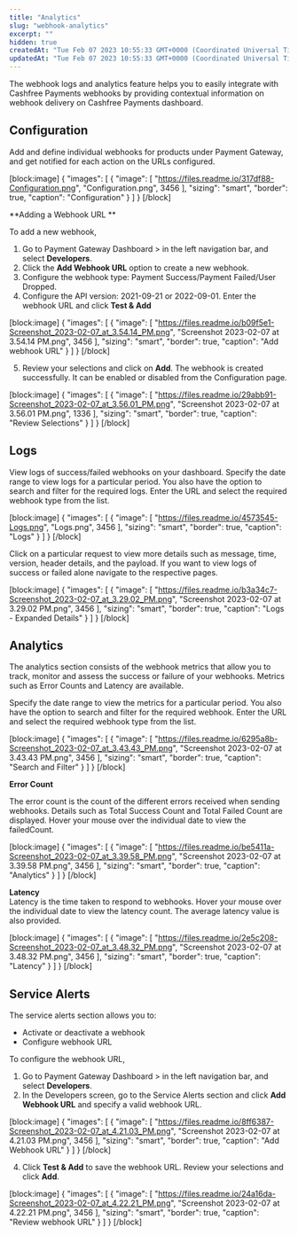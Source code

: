 ```yaml
---
title: "Analytics"
slug: "webhook-analytics"
excerpt: ""
hidden: true
createdAt: "Tue Feb 07 2023 10:55:33 GMT+0000 (Coordinated Universal Time)"
updatedAt: "Tue Feb 07 2023 10:55:33 GMT+0000 (Coordinated Universal Time)"
---
```

The webhook logs and analytics feature helps you to easily integrate with Cashfree Payments webhooks by providing contextual information on webhook delivery on Cashfree Payments dashboard. 

## Configuration

Add and define individual webhooks for products under Payment Gateway, and get notified for each action on the URLs configured.

[block:image]
{
  "images": [
    {
      "image": [
        "https://files.readme.io/317df88-Configuration.png",
        "Configuration.png",
        3456
      ],
      "sizing": "smart",
      "border": true,
      "caption": "Configuration"
    }
  ]
}
[/block]


**Adding a Webhook URL **

To add a new webhook, 

1. Go to Payment Gateway Dashboard > in the left navigation bar, and select **Developers**. 
2. Click the **Add Webhook URL** option to create a new webhook. 
3. Configure the webhook type: Payment Success/Payment Failed/User Dropped. 
4. Configure the API version: 2021-09-21 or 2022-09-01. Enter the webhook URL and click **Test & Add**

[block:image]
{
  "images": [
    {
      "image": [
        "https://files.readme.io/b09f5e1-Screenshot_2023-02-07_at_3.54.14_PM.png",
        "Screenshot 2023-02-07 at 3.54.14 PM.png",
        3456
      ],
      "sizing": "smart",
      "border": true,
      "caption": "Add webhook URL"
    }
  ]
}
[/block]


5. Review your selections and click on **Add**. The webhook is created successfully. It can be enabled or disabled from the Configuration page. 

[block:image]
{
  "images": [
    {
      "image": [
        "https://files.readme.io/29abb91-Screenshot_2023-02-07_at_3.56.01_PM.png",
        "Screenshot 2023-02-07 at 3.56.01 PM.png",
        1336
      ],
      "sizing": "smart",
      "border": true,
      "caption": "Review Selections"
    }
  ]
}
[/block]


## Logs

View logs of success/failed webhooks on your dashboard. Specify the date range to view logs for a particular period. You also have the option to search and filter for the required logs. Enter the URL and select the required webhook type from the list. 

[block:image]
{
  "images": [
    {
      "image": [
        "https://files.readme.io/4573545-Logs.png",
        "Logs.png",
        3456
      ],
      "sizing": "smart",
      "border": true,
      "caption": "Logs"
    }
  ]
}
[/block]


Click on a particular request to view more details such as message, time, version, header details, and the payload. If you want to view logs of success or failed alone navigate to the respective pages.  

[block:image]
{
  "images": [
    {
      "image": [
        "https://files.readme.io/b3a34c7-Screenshot_2023-02-07_at_3.29.02_PM.png",
        "Screenshot 2023-02-07 at 3.29.02 PM.png",
        3456
      ],
      "sizing": "smart",
      "border": true,
      "caption": "Logs - Expanded Details"
    }
  ]
}
[/block]


## Analytics

The analytics section consists of the webhook metrics that allow you to track, monitor and assess the success or failure of your webhooks. Metrics such as Error Counts and Latency are available. 

Specify the date range to view the metrics for a particular period. You also have the option to search and filter for the required webhook. Enter the URL and select the required webhook type from the list. 

[block:image]
{
  "images": [
    {
      "image": [
        "https://files.readme.io/6295a8b-Screenshot_2023-02-07_at_3.43.43_PM.png",
        "Screenshot 2023-02-07 at 3.43.43 PM.png",
        3456
      ],
      "sizing": "smart",
      "border": true,
      "caption": "Search and Filter"
    }
  ]
}
[/block]


**Error Count**

The error count is the count of the different errors received when sending webhooks. Details such as Total Success Count and Total Failed Count are displayed. Hover your mouse over the individual date to view the failedCount. 

[block:image]
{
  "images": [
    {
      "image": [
        "https://files.readme.io/be5411a-Screenshot_2023-02-07_at_3.39.58_PM.png",
        "Screenshot 2023-02-07 at 3.39.58 PM.png",
        3456
      ],
      "sizing": "smart",
      "border": true,
      "caption": "Analytics"
    }
  ]
}
[/block]


  **Latency**  
Latency is the time taken to respond to webhooks. Hover your mouse over the individual date to view the latency count. The average latency value is also provided. 

[block:image]
{
  "images": [
    {
      "image": [
        "https://files.readme.io/2e5c208-Screenshot_2023-02-07_at_3.48.32_PM.png",
        "Screenshot 2023-02-07 at 3.48.32 PM.png",
        3456
      ],
      "sizing": "smart",
      "border": true,
      "caption": "Latency"
    }
  ]
}
[/block]


## Service Alerts

The service alerts section allows you to:

- Activate or deactivate a webhook
- Configure webhook URL

To configure the webhook URL,

1. Go to Payment Gateway Dashboard > in the left navigation bar, and select **Developers**.
2. In the Developers screen, go to the Service Alerts section and click **Add Webhook URL** and specify a valid webhook URL. 

[block:image]
{
  "images": [
    {
      "image": [
        "https://files.readme.io/8ff6387-Screenshot_2023-02-07_at_4.21.03_PM.png",
        "Screenshot 2023-02-07 at 4.21.03 PM.png",
        3456
      ],
      "sizing": "smart",
      "border": true,
      "caption": "Add Webhook URL"
    }
  ]
}
[/block]


4. Click **Test & Add** to save the webhook URL. Review your selections and click **Add**. 

[block:image]
{
  "images": [
    {
      "image": [
        "https://files.readme.io/24a16da-Screenshot_2023-02-07_at_4.22.21_PM.png",
        "Screenshot 2023-02-07 at 4.22.21 PM.png",
        3456
      ],
      "sizing": "smart",
      "border": true,
      "caption": "Review webhook URL"
    }
  ]
}
[/block]
